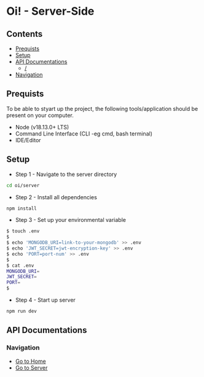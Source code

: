# Oi! - Server-Side

## Contents
- [Prequists](#prequists)
- [Setup](#setup)
- [API Documentations](#api-documentations)
    - [/]()
- [Navigation](#navigation)

## Prequists
To be able to styart up the project, the following tools/application should be present on your computer.

- Node (v18.13.0+ LTS)
- Command Line Interface (CLI -eg cmd, bash terminal)
- IDE/Editor 

## Setup
- Step 1 - Navigate to the server directory
```sh
cd oi/server
```

- Step 2 - Install all dependencies
```sh
npm install
```

- Step 3 - Set up your environmental variable
```sh
$ touch .env
$
$ echo 'MONGODB_URI=link-to-your-mongodb' >> .env
$ echo 'JWT_SECRET=jwt-encryption-key' >> .env
$ echo 'PORT=port-num' >> .env
$
$ cat .env
MONGODB_URI=
JWT_SECRET=
PORT=
$
```

- Step 4 - Start up server
```sh
npm run dev
```

## API Documentations


### Navigation
- [Go to Home](../README.md)
- [Go to Server](../client/README.md)